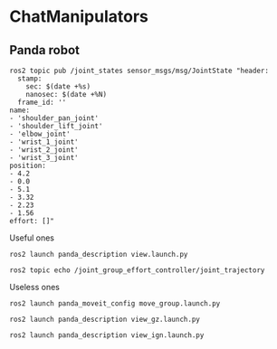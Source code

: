 # ChatManipulators


## Panda robot

```
ros2 topic pub /joint_states sensor_msgs/msg/JointState "header:
  stamp:
    sec: $(date +%s)
    nanosec: $(date +%N)
  frame_id: ''
name:
- 'shoulder_pan_joint'
- 'shoulder_lift_joint'
- 'elbow_joint'
- 'wrist_1_joint'
- 'wrist_2_joint'
- 'wrist_3_joint'
position:
- 4.2
- 0.0
- 5.1
- 3.32
- 2.23
- 1.56
effort: []"

```

Useful ones

```
ros2 launch panda_description view.launch.py 

```

```
ros2 topic echo /joint_group_effort_controller/joint_trajectory 

```


Useless ones

```
ros2 launch panda_moveit_config move_group.launch.py 

```

```
ros2 launch panda_description view_gz.launch.py
```

```
ros2 launch panda_description view_ign.launch.py
```
